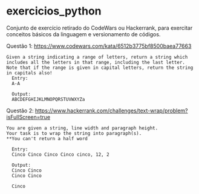 # exercicios_python
Conjunto de exercício retirado do CodeWars ou Hackerrank, para exercitar conceitos básicos da linguagem e versionamento de códigos.

Questão 1:
  https://www.codewars.com/kata/6512b3775bf8500baea77663
  
    Given a string indicating a range of letters, return a string which includes all the letters in that range, including the last letter. 
    Note that if the range is given in capital letters, return the string in capitals also!
      Entry: 
      A-A
      
      Output:
      ABCDEFGHIJKLMNOPQRSTUVWXYZa
      

Questão 2:
  https://www.hackerrank.com/challenges/text-wrap/problem?isFullScreen=true
  
    You are given a string, line width and paragraph height.
    Your task is to wrap the string into paragraph(s).
    **You can't return a half word
    
      Entry: 
      Cinco Cinco Cinco Cinco cinco, 12, 2
      
      Output: 
      Cinco Cinco
      Cinco Cinco

      Cinco

